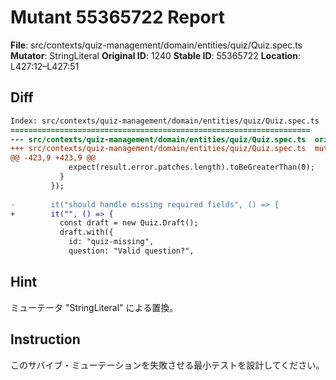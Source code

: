 # Mutant 55365722 Report

**File**: src/contexts/quiz-management/domain/entities/quiz/Quiz.spec.ts
**Mutator**: StringLiteral
**Original ID**: 1240
**Stable ID**: 55365722
**Location**: L427:12–L427:51

## Diff

```diff
Index: src/contexts/quiz-management/domain/entities/quiz/Quiz.spec.ts
===================================================================
--- src/contexts/quiz-management/domain/entities/quiz/Quiz.spec.ts	original
+++ src/contexts/quiz-management/domain/entities/quiz/Quiz.spec.ts	mutated #1240
@@ -423,9 +423,9 @@
             expect(result.error.patches.length).toBeGreaterThan(0);
           }
         });
 
-        it("should handle missing required fields", () => {
+        it("", () => {
           const draft = new Quiz.Draft();
           draft.with({
             id: "quiz-missing",
             question: "Valid question?",
```

## Hint

ミューテータ "StringLiteral" による置換。

## Instruction

このサバイブ・ミューテーションを失敗させる最小テストを設計してください。
